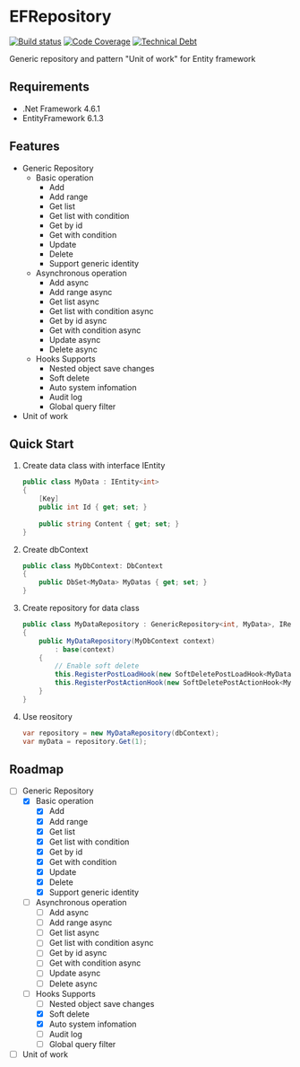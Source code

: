# EFRepository

[![Build status](https://ci.appveyor.com/api/projects/status/vriyn5ano6rvqarb?svg=true)](https://ci.appveyor.com/project/kirkchen/efrepository)
[![Code Coverage](http://sonarcovbadge.epicapp.com/?server=sonarqube.com&resource=EFRepository&metrics=coverage&ssl=true)](https://sonarqube.com/overview?id=EFRepository)
[![Technical Debt](https://img.shields.io/sonar/http/sonarqube.com/EFRepository/tech_debt.svg?maxAge=2592000)](https://sonarqube.com/overview?id=EFRepository)

Generic repository and pattern "Unit of work" for Entity framework

## Requirements

* .Net Framework 4.6.1
* EntityFramework 6.1.3

## Features

* Generic Repository
    * Basic operation
        * Add
        * Add range
        * Get list
        * Get list with condition
        * Get by id
        * Get with condition
        * Update
        * Delete
        * Support generic identity
    * Asynchronous operation
        * Add async
        * Add range async
        * Get list async
        * Get list with condition async
        * Get by id async
        * Get with condition async
        * Update async
        * Delete async   
    * Hooks Supports
        * Nested object save changes
        * Soft delete
        * Auto system infomation
        * Audit log
        * Global query filter
* Unit of work

## Quick Start

1. Create data class with interface IEntity<TKey>

    ``` csharp    
    public class MyData : IEntity<int>
    {        
        [Key]
        public int Id { get; set; }
        
        public string Content { get; set; }
    }
    ```

1. Create dbContext

    ``` csharp
    public class MyDbContext: DbContext
    {
        public DbSet<MyData> MyDatas { get; set; }
    }
    ```

1. Create repository for data class

    ``` csharp
    public class MyDataRepository : GenericRepository<int, MyData>, IRepository<int, MyData>
    {
        public MyDataRepository(MyDbContext context)
            : base(context)
        {
            // Enable soft delete
            this.RegisterPostLoadHook(new SoftDeletePostLoadHook<MyData>());
            this.RegisterPostActionHook(new SoftDeletePostActionHook<MyData>());
        }
    }
    ```

1. Use reository

    ``` csharp
    var repository = new MyDataRepository(dbContext);
    var myData = repository.Get(1);
    ```

## Roadmap

- [ ] Generic Repository
    - [x] Basic operation
        - [x] Add
        - [x] Add range
        - [x] Get list
        - [x] Get list with condition
        - [x] Get by id
        - [x] Get with condition
        - [x] Update
        - [x] Delete
        - [x] Support generic identity
    - [ ] Asynchronous operation
        - [ ] Add async
        - [ ] Add range async
        - [ ] Get list async
        - [ ] Get list with condition async
        - [ ] Get by id async
        - [ ] Get with condition async
        - [ ] Update async
        - [ ] Delete async        
    - [ ] Hooks Supports
        - [ ] Nested object save changes
        - [x] Soft delete
        - [x] Auto system infomation
        - [ ] Audit log
        - [ ] Global query filter
- [ ] Unit of work